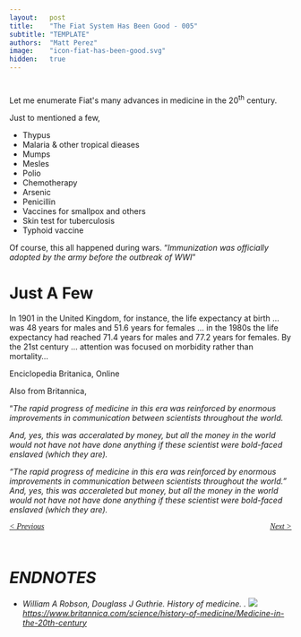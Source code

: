 ```yaml
---
layout:   post
title:    "The Fiat System Has Been Good - 005"
subtitle: "TEMPLATE"
authors:  "Matt Perez"
image:    "icon-fiat-has-been-good.svg"
hidden:   true
---
```


<div style="display:none; ">
 <p>Time for an alternative.</p>
</div>

<h1></h1>
 <p>Let me enumerate Fiat's many advances in medicine in the 20<sup>th</sup> century.</p>
 <p>Just to mentioned a few,</p>
  <ul>
   <li>Thypus</li>
   <li>Malaria & other tropical dieases</li>
   <li>Mumps</li>
   <li>Mesles</li>
   <li>Polio</li>
   <li>Chemotherapy</li>
   <li>Arsenic</li>
   <li>Penicillin</li>
   <li>Vaccines for smallpox and others</li>
   <li>Skin test for tuberculosis</li>
   <li>Typhoid vaccine</li>
  </ul>
 <p>Of course, this all happened during wars.  &ldquo;<em>Immunization was officially adopted by the army before the outbreak of WWI</em>&rdquo;

<h1>Just A Few</h1>
 <div class="_citation">
  <p>In 1901 in the United Kingdom, for instance, the life expectancy at birth &hellip; was 48 years for males and 51.6 years for females &hellip; in the 1980s the life expectancy had reached 71.4 years for males and 77.2 years for females. By the 21st century &hellip; attention was focused on morbidity rather than mortality&hellip;</p>
  <p id="_signature">Enciclopedia Britanica, Online</p>
 </div>
 <p>Also from Britannica,</p>
  <p class="_citation">&ldquo;<em>The rapid progress of medicine in this era was reinforced by enormous improvements in communication between scientists throughout the world.</p>
  <p>And, yes, this was acceralated by money, but all the money in the world would not have not have done anything if these scientist were bold-faced enslaved (which they are).</p>
  <p class="_citation">&ldquo;<em>The rapid progress of medicine in this era was reinforced by enormous improvements in communication between scientists throughout the world.</em>&rdquo; And, yes, this was acceraleted but money, but all the money in the world would not have not have done anything if these scientist were bold-faced enslaved (which they are).</p>

<div style="margin-bottom:1in; font-family: American Typewriter, serif; ">
 <span style="float:left; ">
  <a href="https://radicalcompanies.com/2024/12/08/004-the-fiat-system-has-been-good">&lt; Previous</a>
 </span>
 <span style="float:right; ">
  <a href="https://radicalcompanies.com/2024/12/09/005-the-fiat-system-has-been-good">Next &gt;</a>
 </span>
</div>

<h1 class="_section">ENDNOTES</h1>
 <ul>
  <li id="en01">
   <p class="_list-item">
    William A Robson, Douglass J Guthrie.
    History of medicine.
    <a href="" target='_blank'></a>.
    <a class="_uparrow" href="#bm01"><img src="/https://www.britannica.com/science/history-of-medicine/Medicine-in-the-20th-century">https://www.britannica.com/science/history-of-medicine/Medicine-in-the-20th-century</a>
   </p>
  </li>
 </ul>